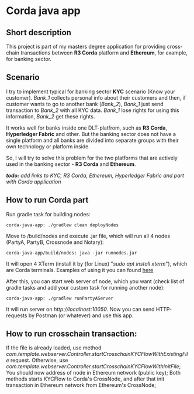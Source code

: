 # Corda java app

## Short description
This project is part of my masters degree application for providing 
cross-chain transactions between **R3 Corda** platform and **Ethereum**, for example, for banking sector.


## Scenario
I try to implement typical for banking sector **KYC** scenario (Know your customer). 
*Bank_1* collects personal info about their customers and then, 
if customer wants to go to another bank (*Bank_2*), 
*Bank_1* just send transaction to *Bank_2* with all KYC data. *Bank_1* lose rights for using this information, *Bank_2* get these rights. 


It works well for banks inside one DLT-platfrom, such as **R3 Corda**, **Hyperledger Fabric** and other.
But the banking sector does not have a single platform and 
all banks are divided into separate groups with their own technology or platform inside.

So, I will try to solve this problem for the two platforms that are actively used in the banking sector - **R3 Corda** and **Ethereum**.

_**todo:** add links to KYC, R3 Corda, Ethereum, Hyperledger Fabric and part with Corda application_


## How to run Corda part

Run gradle task for building nodes:
```
corda-java-app: ./gradlew clean deployNodes
```
Move to /build/nodes and execute .jar file, which will run all 4 nodes (PartyA, PartyB, Crossnode and Notary):
```
corda-java-app/build/nodes: java -jar runnodes.jar
```
It will open 4 XTerm (install it by (for Linux) "_sudo apt install xterm_"), which are Corda terminals. Examples of using it you can found [here](https://docs.corda.net/docs/corda-os/4.4/tutorial-cordapp.html#via-the-interactive-shell-terminal-only)

After this, you can start web server of node, which you want (check list of gradle tasks and add your custom task for running another node):
```
corda-java-app: ./gradlew runPartyAServer
```

It will run server on _http://localhost:10050_. Now you can send HTTP-requests by Postman (or whatever) and use this app.

## How to run crosschain transaction:

If the file is already loaded, use method *com.template.webserver.Controller.startCrosschainKYCFlowWithExistingFile* request. Otherwise, use *com.template.webserver.Controller.startCrosschainKYCFlowWithInitFile*;
You should now address of node in Ethereum network (public key); Both methods starts KYCFlow to Corda's CrossNode, and after that init transaction in Ethereum network from Ethereum's CrossNode;